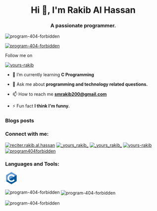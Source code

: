 <h1 align="center">Hi 👋, I'm Rakib Al Hassan</h1>
<h3 align="center">A passionate programmer.</h3>

<p align="left"> <img src="https://komarev.com/ghpvc/?username=program-404-forbidden&label=Profile%20views&color=0e75b6&style=flat" alt="program-404-forbidden" /> </p>

<p align="left"> <a href="https://github.com/ryo-ma/github-profile-trophy"><img src="https://github-profile-trophy.vercel.app/?username=program-404-forbidden" alt="program-404-forbidden" /></a> </p>

Follow me on <p align="left"> <a href="https://linkedin.com/in/yours-rakib" target="blank"><img src="https://img.shields.io/badge/LinkedIn-0077B5?style=for-the-badge&logo=linkedin&logoColor=white" alt="yours-rakib"/></a> </p>

- 🌱 I’m currently learning **C Programming**

- 💬 Ask me about **programming and technology related questions.**

- 📫 How to reach me **smrakib200@gmail.com**

- ⚡ Fun fact **I think I'm funny.**

### Blogs posts
<!-- BLOG-POST-LIST:START -->
<!-- BLOG-POST-LIST:END -->

<h3 align="left">Connect with me:</h3>
<p align="left">
<a href="https://fb.com/reciter.rakib.al.hassan" target="blank"><img align="center" src="https://raw.githubusercontent.com/rahuldkjain/github-profile-readme-generator/master/src/images/icons/Social/facebook.svg" alt="reciter.rakib.al.hassan" height="30" width="40" /></a>
<a href="https://instagram.com/_yours_rakib_" target="blank"><img align="center" src="https://raw.githubusercontent.com/rahuldkjain/github-profile-readme-generator/master/src/images/icons/Social/instagram.svg" alt="_yours_rakib_" height="30" width="40" /></a>
<a href="https://twitter.com/_yours_rakib_" target="blank"><img align="center" src="https://raw.githubusercontent.com/rahuldkjain/github-profile-readme-generator/master/src/images/icons/Social/twitter.svg" alt="_yours_rakib_" height="30" width="40" /></a>
<a href="https://linkedin.com/in/yours-rakib" target="blank"><img align="center" src="https://raw.githubusercontent.com/rahuldkjain/github-profile-readme-generator/master/src/images/icons/Social/linked-in-alt.svg" alt="yours-rakib" height="30" width="40" /></a>
<a href="https://dev.to/program404forbidden" target="blank"><img align="center" src="https://raw.githubusercontent.com/rahuldkjain/github-profile-readme-generator/master/src/images/icons/Social/devto.svg" alt="program404forbidden" height="30" width="40" /></a>
</p>

<h3 align="left">Languages and Tools:</h3>
<p align="left"> <a href="https://www.cprogramming.com/" target="_blank" rel="noreferrer"> <img src="https://raw.githubusercontent.com/devicons/devicon/master/icons/c/c-original.svg" alt="c" width="40" height="40"/> </a> </p>

<p><img align="left" src="https://github-readme-stats.vercel.app/api/top-langs?username=program-404-forbidden&show_icons=true&locale=en&layout=compact" alt="program-404-forbidden" /></p>

<p>&nbsp;<img align="center" src="https://github-readme-stats.vercel.app/api?username=program-404-forbidden&show_icons=true&locale=en" alt="program-404-forbidden" /></p>

<p><img align="center" src="https://github-readme-streak-stats.herokuapp.com/?user=program-404-forbidden&" alt="program-404-forbidden" /></p>
